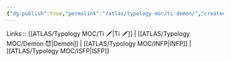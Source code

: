 ```yaml
---
{"dg-publish":true,"permalink":"/atlas/typology-moc/ti-demon/","created":"2023-01-05T15:02:54.375+01:00","updated":"2023-02-26T16:48:19.630+01:00"}
---
```


Links :: [[ATLAS/Typology MOC/Ti 🗡️\|Ti 🗡️]] | [[ATLAS/Typology MOC/Demon 😈\|Demon]] | [[ATLAS/Typology MOC/INFP\|INFP]] | [[ATLAS/Typology MOC/ISFP\|ISFP]]
